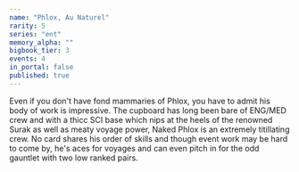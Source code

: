 ```yaml
---
name: "Phlox, Au Naturel"
rarity: 5
series: "ent"
memory_alpha: ""
bigbook_tier: 3
events: 4
in_portal: false
published: true
---
```


Even if you don't have fond mammaries of Phlox, you have to admit his body of work is impressive. The cupboard has long been bare of ENG/MED crew and with a thicc SCI base which nips at the heels of the renowned Surak as well as meaty voyage power, Naked Phlox is an extremely titillating crew. No card shares his order of skills and though event work may be hard to come by, he's aces for voyages and can even pitch in for the odd gauntlet with two low ranked pairs.
